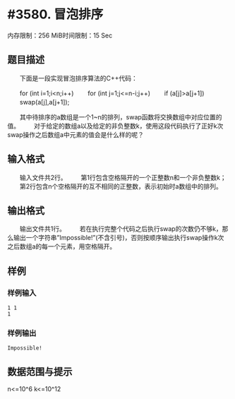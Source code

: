 # #3580. 冒泡排序

内存限制：256 MiB时间限制：15 Sec

## 题目描述

　　下面是一段实现冒泡排序算法的C++代码：

　　for (int i=1;i<n;i++)
　　for (int j=1;j<=n-i;j++)
　　if (a[j]>a[j+1])
　　swap(a[j],a[j+1]);

　　其中待排序的a数组是一个1~n的排列，swap函数将交换数组中对应位置的值。
　　对于给定的数组a以及给定的非负整数k，使用这段代码执行了正好k次swap操作之后数组a中元素的值会是什么样的呢？

## 输入格式

　　输入文件共2行。
　　第1行包含空格隔开的一个正整数n和一个非负整数k；
　　第2行包含n个空格隔开的互不相同的正整数，表示初始时a数组中的排列。

## 输出格式

　　输出文件共1行。
　　若在执行完整个代码之后执行swap的次数仍不够k，那么输出一个字符串&rdquo;Impossible!&rdquo;(不含引号)，否则按顺序输出执行swap操作k次之后数组a的每一个元素，用空格隔开。

## 样例

### 样例输入

    
    1 1
    1
    
    

### 样例输出

    
    Impossible!
    
    
    

## 数据范围与提示

n<=10^6
k<=10^12
